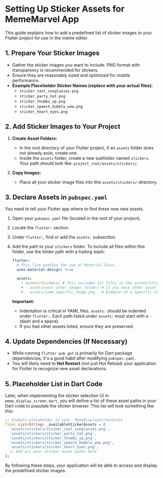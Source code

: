 # Setting Up Sticker Assets for MemeMarvel App

This guide explains how to add a predefined list of sticker images to your Flutter project for use in the meme editor.

## 1. Prepare Your Sticker Images

*   Gather the sticker images you want to include. PNG format with transparency is recommended for stickers.
*   Ensure they are reasonably sized and optimized for mobile performance.
*   **Example Placeholder Sticker Names (replace with your actual files):**
    *   `sticker_cool_sunglasses.png`
    *   `sticker_party_hat.png`
    *   `sticker_thumbs_up.png`
    *   `sticker_speech_bubble_wow.png`
    *   `sticker_heart_eyes.png`

## 2. Add Sticker Images to Your Project

1.  **Create Asset Folders:**
    *   In the root directory of your Flutter project, if an `assets` folder does not already exist, create one.
    *   Inside the `assets` folder, create a new subfolder named `stickers`. Your path should look like: `project_root/assets/stickers/`.

2.  **Copy Images:**
    *   Place all your sticker image files into this `assets/stickers/` directory.

## 3. Declare Assets in `pubspec.yaml`

You need to tell your Flutter app where to find these new new assets.

1.  Open your `pubspec.yaml` file (located in the root of your project).
2.  Locate the `flutter:` section.
3.  Under `flutter:`, find or add the `assets:` subsection.
4.  Add the path to your `stickers` folder. To include all files within this folder, use the folder path with a trailing slash:

    ```yaml
    flutter:
      # This line enables the use of Material Icons.
      uses-material-design: true

      assets:
        - assets/stickers/ # This includes all files in the assets/stickers/ folder
        # - assets/your_other_images_folder/ # If you have other asset folders
        # - assets/some_specific_image.png   # Example of a specific file
    ```

    **Important:**
    *   Indentation is critical in YAML files. `assets:` should be indented under `flutter:`. Each path listed under `assets:` must start with a `- ` (dash and a space).
    *   If you had other assets listed, ensure they are preserved.

## 4. Update Dependencies (If Necessary)

*   While running `flutter pub get` is primarily for Dart package dependencies, it's a good habit after modifying `pubspec.yaml`.
*   You will likely need to **Hot Restart** (not just Hot Reload) your application for Flutter to recognize new asset declarations.

## 5. Placeholder List in Dart Code

Later, when implementing the sticker selection UI in `meme_display_screen.dart`, you will define a list of these asset paths in your Dart code to populate the sticker browser. This list will look something like this:

```dart
// Example placeholder in your _MemeDisplayScreenState
final List<String> _availableStickerAssets = [
  'assets/stickers/sticker_cool_sunglasses.png',
  'assets/stickers/sticker_party_hat.png',
  'assets/stickers/sticker_thumbs_up.png',
  'assets/stickers/sticker_speech_bubble_wow.png',
  'assets/stickers/sticker_heart_eyes.png',
  // Add all your sticker asset paths here
];
```

By following these steps, your application will be able to access and display the predefined sticker images.
```
